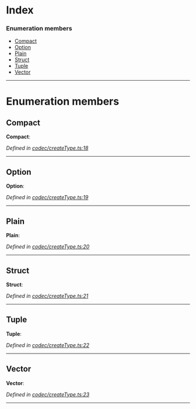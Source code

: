 

# Index

### Enumeration members

* [Compact](_codec_createtype_.typedefinfo.md#compact)
* [Option](_codec_createtype_.typedefinfo.md#option)
* [Plain](_codec_createtype_.typedefinfo.md#plain)
* [Struct](_codec_createtype_.typedefinfo.md#struct)
* [Tuple](_codec_createtype_.typedefinfo.md#tuple)
* [Vector](_codec_createtype_.typedefinfo.md#vector)

---

# Enumeration members

<a id="compact"></a>

##  Compact

**Compact**: 

*Defined in [codec/createType.ts:18](https://github.com/polkadot-js/api/blob/6678d72/packages/types/src/codec/createType.ts#L18)*

___
<a id="option"></a>

##  Option

**Option**: 

*Defined in [codec/createType.ts:19](https://github.com/polkadot-js/api/blob/6678d72/packages/types/src/codec/createType.ts#L19)*

___
<a id="plain"></a>

##  Plain

**Plain**: 

*Defined in [codec/createType.ts:20](https://github.com/polkadot-js/api/blob/6678d72/packages/types/src/codec/createType.ts#L20)*

___
<a id="struct"></a>

##  Struct

**Struct**: 

*Defined in [codec/createType.ts:21](https://github.com/polkadot-js/api/blob/6678d72/packages/types/src/codec/createType.ts#L21)*

___
<a id="tuple"></a>

##  Tuple

**Tuple**: 

*Defined in [codec/createType.ts:22](https://github.com/polkadot-js/api/blob/6678d72/packages/types/src/codec/createType.ts#L22)*

___
<a id="vector"></a>

##  Vector

**Vector**: 

*Defined in [codec/createType.ts:23](https://github.com/polkadot-js/api/blob/6678d72/packages/types/src/codec/createType.ts#L23)*

___

